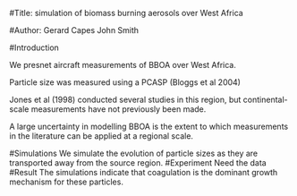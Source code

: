 #Title: simulation of biomass burning aerosols over West Africa

#Author: 
Gerard Capes
John Smith

#Introduction

We presnet aircraft measurements of BBOA over West Africa.

Particle size was measured using a PCASP (Bloggs et al 2004)

Jones et al (1998) conducted several studies in this region,
but continental-scale measurements have not previously been made.

A large uncertainty in modelling BBOA is the extent to which
measurements in the literature can be applied at a regional scale.

 #Simulations
We simulate the evolution of particle sizes as they are transported
away from the source region.
 #Experiment
Need the data
#Result
The simulations indicate that coagulation is the dominant growth
mechanism for these particles.